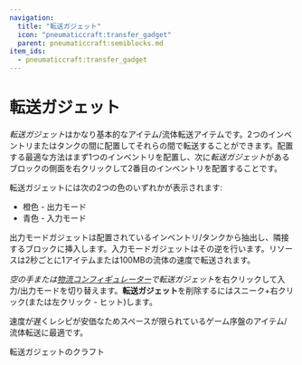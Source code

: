 ```yaml
---
navigation:
  title: "転送ガジェット"
  icon: "pneumaticcraft:transfer_gadget"
  parent: pneumaticcraft:semiblocks.md
item_ids:
  - pneumaticcraft:transfer_gadget
---
```


# 転送ガジェット

*転送ガジェット*はかなり基本的なアイテム/流体転送アイテムです。2つのインベントリまたはタンクの間に配置してそれらの間で転送することができます。配置する最適な方法はまず1つのインベントリを配置し、次に*転送ガジェット*があるブロックの側面を右クリックして2番目のインベントリを配置することです。

転送ガジェットには次の2つの色のいずれかが表示されます:
- <Color id="gold">橙色</Color> - 出力モード
- <Color id="blue">青色</Color> - 入力モード

<Color id="gold">出力モード</Color>ガジェットは配置されているインベントリ/タンクから抽出し、隣接するブロックに挿入します。<Color id="blue">入力モード</Color>ガジェットはその逆を行います。リソースは2秒ごとに1アイテムまたは100MBの流体の速度で転送されます。

*空の手または[物流コンフィギュレーター](../logistics_configurator.md)*で*転送ガジェット*を右クリックして入力/出力モードを切り替えます。**転送ガジェット**を削除するにはスニーク+右クリック(または左クリック - ヒット)します。

速度が遅くレシピが安価なためスペースが限られているゲーム序盤のアイテム/流体転送に最適です。

転送ガジェットのクラフト

<Recipe id="pneumaticcraft:transfer_gadget" />

